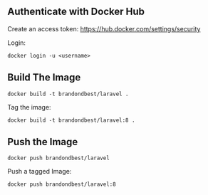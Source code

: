 ## Authenticate with Docker Hub
Create an access token:
https://hub.docker.com/settings/security

Login:
```
docker login -u <username>
```

## Build The Image
```
docker build -t brandondbest/laravel .
```

Tag the image:
```
docker build -t brandondbest/laravel:8 .
```

## Push the Image

```
docker push brandondbest/laravel
```

Push a tagged Image:
```
docker push brandondbest/laravel:8
```